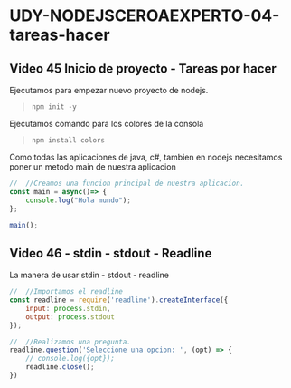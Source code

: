 # UDY-NODEJSCEROAEXPERTO-04-tareas-hacer

## Video 45 Inicio de proyecto - Tareas por hacer

Ejecutamos para empezar nuevo proyecto de nodejs.
> `npm init -y`

Ejecutamos comando para los colores de la consola
> `npm install colors`

Como todas las aplicaciones de java, c#, tambien en nodejs
necesitamos poner un metodo main de nuestra aplicacion

```js
//  //Creamos una funcion principal de nuestra aplicacion.
const main = async()=> {
    console.log("Hola mundo");
};

main();
```

## Video 46 - stdin - stdout - Readline

La manera de usar stdin - stdout - readline

```js
//  //Importamos el readline
const readline = require('readline').createInterface({
    input: process.stdin,
    output: process.stdout
});

//  //Realizamos una pregunta.
readline.question('Seleccione una opcion: ', (opt) => {
    // console.log({opt});
    readline.close();
})
```





























































